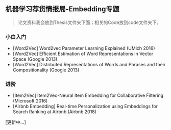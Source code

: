 ## 机器学习荐货情报局-Embedding专题

> 论文资料我会放到Thesis文件夹下面；相关的Code放到code文件夹下。

### 小白入门
- [Word2Vec] Word2vec Parameter Learning Explained (UMich 2016)
- [Word2Vec] Efficient Estimation of Word Representations in Vector Space (Google 2013)
- [Word2Vec] Distributed Representations of Words and Phrases and their Compositionality (Google 2013)

### 进阶
- [Item2Vec] Item2Vec-Neural Item Embedding for Collaborative Filtering (Microsoft 2016)
- [Airbnb Embedding] Real-time Personalization using Embeddings for Search Ranking at Airbnb (Airbnb 2018)


[更新中...]
